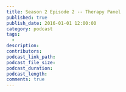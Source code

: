 ```yaml
---
title: Season 2 Episode 2 -- Therapy Panel
published: true
publish_date: 2016-01-01 12:00:00
category: podcast
tags:
  -
description:
contributors:
podcast_link_path:
podcast_file_size:
podcast_duration:
podcast_length:
comments: true
---
```

